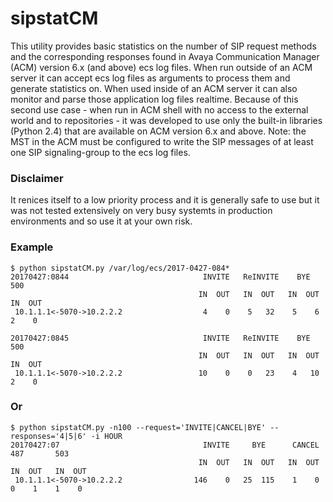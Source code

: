 # sipstatCM #

This utility provides basic statistics on the number of SIP request methods and the corresponding responses found in
Avaya Communication Manager (ACM) version 6.x (and above) ecs log files. When run outside of an ACM server it can 
accept ecs log files as arguments to process them and generate statistics on. When used inside of an ACM server it can 
also monitor and parse those application log files realtime. Because of this second use case - when run in ACM shell
with no access to the external world and to repositories - it was developed to use only the built-in libraries 
(Python 2.4) that are available on ACM version 6.x and above.
Note: the MST in the ACM must be configured to write the SIP messages of at least one SIP signaling-group to the ecs log files. 

### Disclaimer ###

It renices itself to a low priority process and it is generally safe to use but it was not tested extensively on very
busy systemts in production environments and so use it at your own risk.

### Example ###

```
$ python sipstatCM.py /var/log/ecs/2017-0427-084*
20170427:0844                              INVITE   ReINVITE    BYE       500
                                          IN  OUT   IN  OUT   IN  OUT   IN  OUT
 10.1.1.1<-5070->10.2.2.2                  4    0    5   32    5    6    2    0

20170427:0845                              INVITE   ReINVITE    BYE       500
                                          IN  OUT   IN  OUT   IN  OUT   IN  OUT
 10.1.1.1<-5070->10.2.2.2                 10    0    0   23    4   10    2    0
```

### Or ###

```
$ python sipstatCM.py -n100 --request='INVITE|CANCEL|BYE' --responses='4|5|6' -i HOUR
20170427:07                                INVITE     BYE      CANCEL     487       503
                                          IN  OUT   IN  OUT   IN  OUT   IN  OUT   IN  OUT
 10.1.1.1<-5070->10.2.2.2                146    0   25  115    1    0    0    1    1    0
```
 
